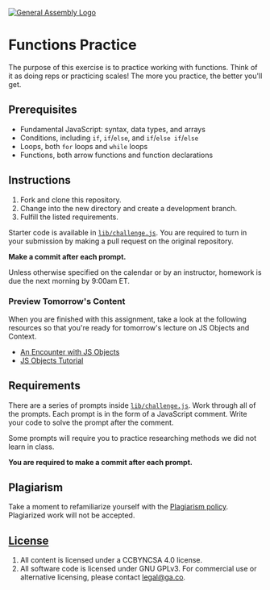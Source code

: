 [![General Assembly Logo](https://camo.githubusercontent.com/1a91b05b8f4d44b5bbfb83abac2b0996d8e26c92/687474703a2f2f692e696d6775722e636f6d2f6b6538555354712e706e67)](https://generalassemb.ly/education/web-development-immersive)

# Functions Practice

The purpose of this exercise is to practice working with functions. Think of it
as doing reps or practicing scales! The more you practice, the better you'll
get.

## Prerequisites

* Fundamental JavaScript: syntax, data types, and arrays
* Conditions, including `if`, `if`/`else`, and `if`/`else if`/`else`
* Loops, both `for` loops and `while` loops
* Functions, both arrow functions and function declarations

## Instructions

1. Fork and clone this repository.
1. Change into the new directory and create a development branch.
1. Fulfill the listed requirements.

Starter code is available in [`lib/challenge.js`](lib/challenge.js). You are
required to turn in your submission by making a pull request on the original
repository.

**Make a commit after each prompt.**

Unless otherwise specified on the calendar or by an instructor, homework is due
the next morning by 9:00am ET.

### Preview Tomorrow's Content 

When you are finished with this assignment, take a look at the following resources so that you're ready for tomorrow's lecture on JS Objects and Context. 

- [An Encounter with JS Objects](https://fireship.io/courses/javascript/beginner-js-objects/)
- [JS Objects Tutorial](https://dev.to/jamesqquick/javascript-objects-tutorial-3kg4)


## Requirements

There are a series of prompts inside [`lib/challenge.js`](lib/challenge.js).
Work through all of the prompts. Each prompt is in the form of a JavaScript
comment. Write your code to solve the prompt after the comment.

Some prompts will require you to practice researching methods we did not learn
in class.

**You are required to make a commit after each prompt.**

## Plagiarism

Take a moment to refamiliarize yourself with the [Plagiarism policy](https://git.generalassemb.ly/DC-WDI/Administrative/blob/master/plagiarism.md). Plagiarized work will not be accepted.

## [License](LICENSE)

1.  All content is licensed under a CC­BY­NC­SA 4.0 license.
1.  All software code is licensed under GNU GPLv3. For commercial use or
    alternative licensing, please contact legal@ga.co.
